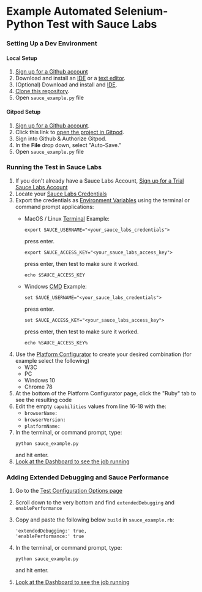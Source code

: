 # Example Automated Selenium-Python Test with Sauce Labs

### Setting Up a Dev Environment

#### Local Setup
1. <a href="https://github.com/join" target="_blank">Sign up for a Github account</a>
2. Download and install an [IDE](https://www.jetbrains.com/ruby/download/#section=mac) or a [text editor](https://www.sublimetext.com/3).
3. (Optional) Download and install and [IDE](https://www.jetbrains.com/ruby/download/#section=mac).
4. [Clone this repository](https://github.com/saucelabs-training/crash-course-in-automated-selenium-testing.git).
5. Open `sauce_example.py` file

#### Gitpod Setup
1. <a href="https://github.com/join" target="_blank">Sign up for a Github account</a>.
2. Click this link to <a href="https://gitpod.io/#https://github.com/saucelabs-training/crash-course-in-automated-selenium-testing/tree/master/crash-course-python" target="_blank">open the project in Gitpod</a>. 
3. Sign into Github & Authorize Gitpod.
4. In the <strong>File</strong> drop down, select "Auto-Save."
5. Open `sauce_example.py` file

### Running the Test in Sauce Labs

1. If you don't already have a Sauce Labs Account, 
<a href="https://saucelabs.com/sign-up" target="_blank">Sign up for a Trial Sauce Labs Account</a>
2. Locate your <a href="https://app.saucelabs.com/user-settings" target="_blank">Sauce Labs Credentials</a>
3. Export the credentials as [Environment Variables]( https://wiki.saucelabs.com/display/DOCS/Best+Practice%3A+Use+Environment+Variables+for+Authentication+Credentials) using the terminal or command prompt applications:
    * MacOS / Linux [Terminal](https://support.apple.com/guide/terminal/welcome/mac) Example:
        ```
        export SAUCE_USERNAME="<your_sauce_labs_credentials">
        ```
      press enter.
        ```
        export SAUCE_ACCESS_KEY="<your_sauce_labs_access_key">
        ```
      press enter, then test to make sure it worked.
        ```
        echo $SAUCE_ACCESS_KEY
        ```
 
    * Windows [CMD](https://docs.microsoft.com/en-us/windows-server/administration/windows-commands/windows-commands) Example:
        ```
        set SAUCE_USERNAME="<your_sauce_labs_credentials">
        ```
      press enter.
        ```
        set SAUCE_ACCESS_KEY="<your_sauce_labs_access_key">
        ```
      press enter, then test to make sure it worked.
        ```
        echo %SAUCE_ACCESS_KEY%
        ``` 
4. Use the <a href="https://wiki.saucelabs.com/display/DOCS/Platform+Configurator" target="_blank">Platform Configurator</a>
to create your desired combination (for example select the following)
    * W3C
    * PC
    * Windows 10
    * Chrome 78
5. At the bottom of the Platform Configurator page, click the "Ruby" tab to see the resulting code
6. Edit the empty `capabilities` values from line 16-18 with the:
    * `browserName:`
    * `browserVersion:`
    * `platformName:`
7. In the terminal, or command prompt, type: 
    ```
    python sauce_example.py
    ``` 
    and hit enter.
8. <a href="https://app.saucelabs.com/dashboard/tests" target="_blank">Look at the Dashboard to see the job running</a>

### Adding Extended Debugging and Sauce Performance

1. Go to the <a href="https://docs.saucelabs.com/reference/test-configuration/" target="_blank">Test Configuration Options page</a>
2. Scroll down to the very bottom and find `extendedDebugging` and `enablePerformance`
3. Copy and paste the following below `build` in `sauce_example.rb`:
    ```
    'extendedDebugging:' true,
    'enablePerformance:' true
    ```
4. In the terminal, or command prompt, type: 
    ```
    python sauce_example.py
    ``` 
    and hit enter.
       
5. <a href="https://app.saucelabs.com/dashboard/tests" target="_blank">Look at the Dashboard to see the job running</a>
